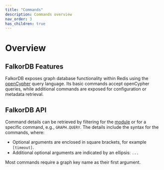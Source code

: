 ```yaml
---
title: "Commands"
description: Commands overview
nav_order: 3
has_children: true
---
```


# Overview

## FalkorDB Features

FalkorDB exposes graph database functionality within Redis using the [openCypher](https://opencypher.org/) query language. Its basic commands accept openCypher queries, while additional commands are exposed for configuration or metadata retrieval.

## FalkorDB API

Command details can be retrieved by filtering for the [module](/commands/?group=graph) or for a specific command, e.g., `GRAPH.QUERY`.
The details include the syntax for the commands, where:

*   Optional arguments are enclosed in square brackets, for example `[timeout]`.
*   Additional optional arguments are indicated by an ellipsis: `...`

Most commands require a graph key name as their first argument.
